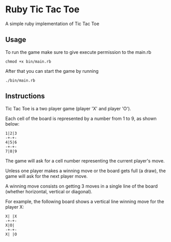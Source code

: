 # Ruby Tic Tac Toe
A simple ruby implementation of Tic Tac Toe

## Usage
To run the game make sure to give execute permission to the main.rb

    chmod +x bin/main.rb

After that you can start the game by running

    ./bin/main.rb

## Instructions

Tic Tac Toe is a two player game (player 'X' and player 'O').

Each cell of the board is represented by a number from 1 to 9, as shown below:

    1|2|3
    -+-+-
    4|5|6
    -+-+-
    7|8|9

The game will ask for a cell number representing the current player's move.

Unless one player makes a winning move or the board gets full (a draw), the game will ask for the next player move.

A winning move consists on getting 3 moves in a single line of the board (whether horizontal, vertical or diagonal).

For example, the following board shows a vertical line winning move for the player X:

    X| |X
    -+-+-
    X|O|
    -+-+-
    X| |O
